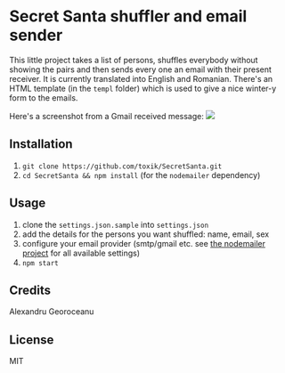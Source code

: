 # Secret Santa shuffler and email sender

This little project takes a list of persons, shuffles everybody without showing the pairs and then sends every one an
email with their present receiver.
It is currently translated into English and Romanian.
There's an HTML template (in the `templ` folder) which is used to give a nice winter-y form to the emails.

Here's a screenshot from a Gmail received message:
![](https://raw.githubusercontent.com/toxik/SecretSanta/master/templ/images/gmail_screenshot.png)

## Installation

1. `git clone https://github.com/toxik/SecretSanta.git`
2. `cd SecretSanta && npm install` (for the `nodemailer` dependency)

## Usage

1. clone the `settings.json.sample` into `settings.json`
  1. add the details for the persons you want shuffled: name, email, sex
  2. configure your email provider (smtp/gmail etc. see [the nodemailer project](https://github.com/andris9/Nodemailer) for all available settings)
2. `npm start`

## Credits

Alexandru Georoceanu

## License

MIT
